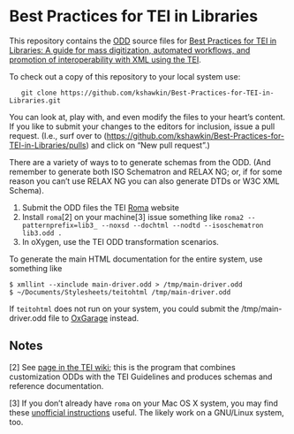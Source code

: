 # Best Practices for TEI in Libraries

This repository contains the [ODD](http://wiki.tei-c.org/index.php/ODD) source files for [Best Practices for TEI in Libraries: A guide for mass digitization, automated workflows, and promotion of interoperability with XML using the TEI](http://purl.oclc.org/NET/teiinlibraries).

To check out a copy of this repository to your local system use:
```
   git clone https://github.com/kshawkin/Best-Practices-for-TEI-in-Libraries.git
```

You can look at, play with, and even modify the files to your heart&#x2019;s content. If you like to submit your changes to the editors for inclusion, issue a pull request. (I.e., surf over to (https://github.com/kshawkin/Best-Practices-for-TEI-in-Libraries/pulls) and click on “New pull request”.)

There are a variety of ways to to generate schemas from the ODD.
(And remember to generate both ISO Schematron and RELAX NG; or, if for
some reason you can’t use RELAX NG you can
also generate DTDs or W3C XML Schema).

1. Submit the ODD files the TEI [Roma](http://www.tei-c.org/Roma/) website
1. Install `roma`[2] on your machine[3] issue something like `roma2 --patternprefix=lib3_ --noxsd --dochtml --nodtd --isoschematron lib3.odd .`
1. In oXygen, use the TEI ODD transformation scenarios.

To generate the main HTML documentation for the entire system, use something like
```
$ xmllint --xinclude main-driver.odd > /tmp/main-driver.odd
$ ~/Documents/Stylesheets/teitohtml /tmp/main-driver.odd
```
If `teitohtml` does not run on your system, you could submit the /tmp/main-driver.odd file to [OxGarage](http://www.tei-c.org/oxgarage/) instead.

Notes
-----
[2] See [page in the TEI wiki](https://wiki.tei-c.org/index.php/Roma); this is the program that combines customization ODDs with the TEI Guidelines and produces schemas and reference documentation.

[3] If you don’t already have `roma` on your Mac OS X system, you may find these [unofficial instructions](http://www.wwp.neu.edu/outreach/seminars/_current/handouts/roma_CLI_MacOS_X.html) useful. The likely work on a GNU/Linux system, too.
